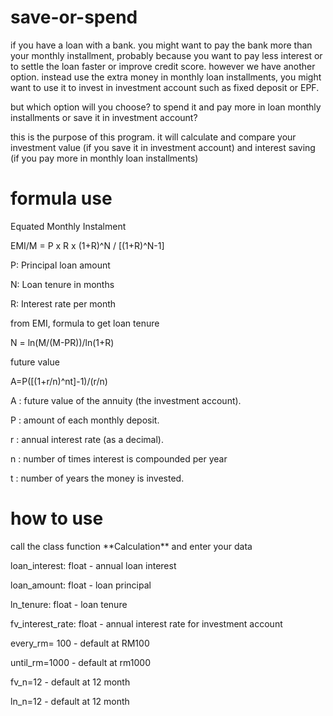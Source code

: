 # save-or-spend
if you have a loan with a bank. you might want to pay the bank more than your monthly installment, probably because you want to pay less interest or to settle the loan faster or improve credit score. however we have another option. instead use the extra money in monthly loan installments, you might want to use it to invest in investment account such as fixed deposit or EPF. 

but which option will you choose? to spend it and pay more in loan monthly installments or save it in investment account? 

this is the purpose of this program. it will calculate and compare your investment value (if you save it in investment account) and interest saving (if you pay more in monthly loan installments) 

# formula use
Equated Monthly Instalment

EMI/M = P x R x (1+R)^N / [(1+R)^N-1]

P: Principal loan amount 

N: Loan tenure in months 

R: Interest rate per month

from EMI, formula to get loan tenure

N = ln(M/(M-PR))/ln(1+R)

future value

A=P([(1+r/n)^nt]-1)/(r/n)

A : future value of the annuity (the investment account).

P : amount of each monthly deposit.

r : annual interest rate (as a decimal).

n : number of times interest is compounded per year 

t : number of years the money is invested.

# how to use
<p>call the class function **Calculation** and enter your data<p/>
<p>loan_interest: float - annual loan interest<p/>
<p>loan_amount: float  - loan principal<p/>
<p>ln_tenure: float - loan tenure<p/>
<p>fv_interest_rate: float - annual interest rate for investment account<p/>
<p>every_rm= 100 - default at RM100<p/>
<p>until_rm=1000 - default at rm1000<p/>
<p>fv_n=12 - default at 12 month<p/>
<p>ln_n=12 - default at 12 month<p/>
